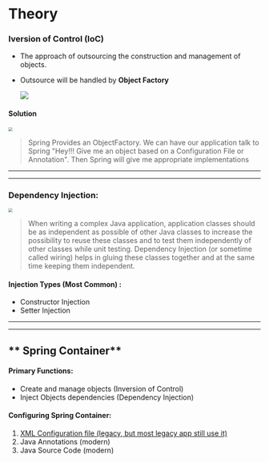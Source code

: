 # Theory

### Iversion of Control (IoC)

- The approach of outsourcing the construction and management of objects.

- Outsource will be handled by **Object Factory**

  

  ![](https://githubpictures.000webhostapp.com/pictures/IoC1.png)

  

#### Solution

<img src="https://githubpictures.000webhostapp.com/pictures/ObjectFactory_IoC.png" style="zoom:50%;" />

> Spring Provides an ObjectFactory. We can have our application talk to Spring "Hey!!! Give me an object based on a Configuration File or Annotation". Then Spring will give me appropriate implementations  





****

****



### Dependency Injection:

<img src="https://githubpictures.000webhostapp.com/pictures/DI.png" style="zoom:50%;" />

> When writing a complex Java application, application classes should be as independent as possible of other Java classes to increase the possibility to reuse these classes and to test them independently of other classes while unit testing. Dependency Injection (or sometime called wiring) helps in gluing these classes together and at the same time keeping them independent.



#### **Injection Types (Most Common) :**

- Constructor Injection
- Setter Injection



****

****





## ** Spring Container**

#### Primary Functions:

- Create and manage objects (Inversion of Control)
- Inject Objects dependencies (Dependency Injection)

#### Configuring Spring Container: 

1. [XML Configuration file (legacy, but most legacy app still use it)](https://github.com/touhid-jisan/Spring-Hibernate/blob/master/Practice/XML%20Configuration%20Spring%20Container.md)
2. Java Annotations (modern)
3. Java Source Code (modern)